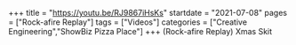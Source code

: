 +++
title = "https://youtu.be/RJ9867iHsKs"
startdate = "2021-07-08"
pages = ["Rock-afire Replay"]
tags = ["Videos"]
categories = ["Creative Engineering","ShowBiz Pizza Place"]
+++
(Rock-afire Replay) Xmas Skit
